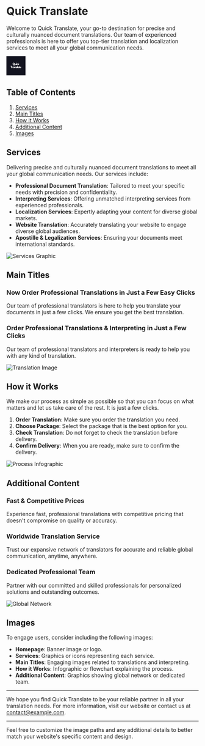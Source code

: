 # Quick Translate

Welcome to Quick Translate, your go-to destination for precise and culturally nuanced document translations. Our team of experienced professionals is here to offer you top-tier translation and localization services to meet all your global communication needs.

![Quick Translate Logo](/src/assets/logo-sm.png)

## Table of Contents

1. [Services](#services)
2. [Main Titles](#main-titles)
3. [How it Works](#how-it-works)
4. [Additional Content](#additional-content)
5. [Images](#images)

## Services

Delivering precise and culturally nuanced document translations to meet all your global communication needs. Our services include:

- **Professional Document Translation**: Tailored to meet your specific needs with precision and confidentiality.
- **Interpreting Services**: Offering unmatched interpreting services from experienced professionals.
- **Localization Services**: Expertly adapting your content for diverse global markets.
- **Website Translation**: Accurately translating your website to engage diverse global audiences.
- **Apostille & Legalization Services**: Ensuring your documents meet international standards.

![Services Graphic](path/to/services_graphic.png)

## Main Titles

### Now Order Professional Translations in Just a Few Easy Clicks

Our team of professional translators is here to help you translate your documents in just a few clicks. We ensure you get the best translation.

### Order Professional Translations & Interpreting in Just a Few Clicks

Our team of professional translators and interpreters is ready to help you with any kind of translation.

![Translation Image](path/to/translation_image.png)

## How it Works

We make our process as simple as possible so that you can focus on what matters and let us take care of the rest. It is just a few clicks.

1. **Order Translation**: Make sure you order the translation you need.
2. **Choose Package**: Select the package that is the best option for you.
3. **Check Translation**: Do not forget to check the translation before delivery.
4. **Confirm Delivery**: When you are ready, make sure to confirm the delivery.

![Process Infographic](path/to/process_infographic.png)

## Additional Content

### Fast & Competitive Prices

Experience fast, professional translations with competitive pricing that doesn't compromise on quality or accuracy.

### Worldwide Translation Service

Trust our expansive network of translators for accurate and reliable global communication, anytime, anywhere.

### Dedicated Professional Team

Partner with our committed and skilled professionals for personalized solutions and outstanding outcomes.

![Global Network](path/to/global_network.png)

## Images

To engage users, consider including the following images:

- **Homepage**: Banner image or logo.
- **Services**: Graphics or icons representing each service.
- **Main Titles**: Engaging images related to translations and interpreting.
- **How it Works**: Infographic or flowchart explaining the process.
- **Additional Content**: Graphics showing global network or dedicated team.

---

We hope you find Quick Translate to be your reliable partner in all your translation needs. For more information, visit our website or contact us at [contact@example.com](mailto:contact@example.com).

---

Feel free to customize the image paths and any additional details to better match your website's specific content and design.
